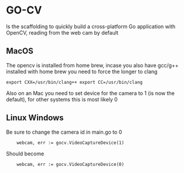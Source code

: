 # GO-CV 
Is the scaffolding to quickly build a cross-platform Go application with OpenCV, reading from the web cam by default

## MacOS
The opencv is installed from home brew, incase you also have gcc/g++ installed with home brew you need to force the longer to clang
```
export CXX=/usr/bin/clang++ export CC=/usr/bin/clang
```
Also on an Mac you need to set device for the camera to 1 (is now the default), for other systems this is most likely 0

## Linux Windows
Be sure to change the camera id in main.go to 0
```
	webcam, err := gocv.VideoCaptureDevice(1)
```

Should become
```
	webcam, err := gocv.VideoCaptureDevice(0)
```